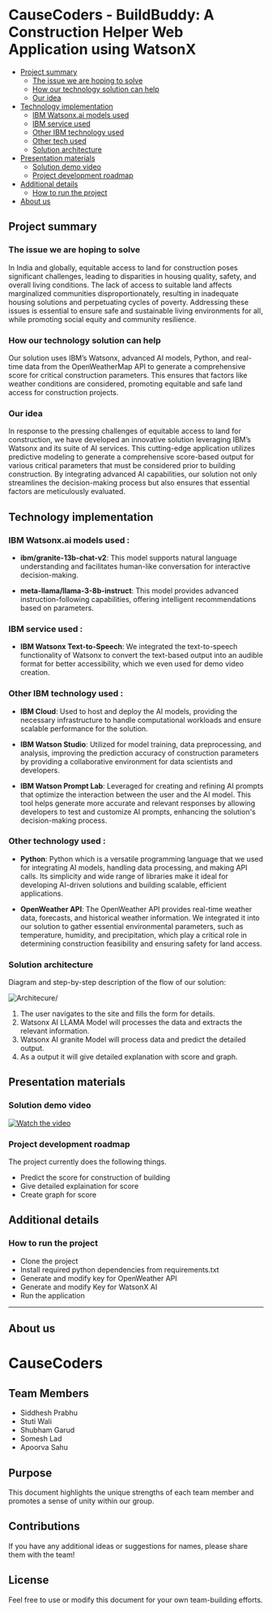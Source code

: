 # CauseCoders - BuildBuddy: A Construction Helper Web Application using WatsonX

- [Project summary](#project-summary)
  - [The issue we are hoping to solve](#the-issue-we-are-hoping-to-solve)
  - [How our technology solution can help](#how-our-technology-solution-can-help)
  - [Our idea](#our-idea)
- [Technology implementation](#technology-implementation)
  - [IBM Watsonx.ai models used](#ibm-ai-services-used)
  - [IBM service used](#ibm-service-used)
  - [Other IBM technology used](#other-ibm-technology-used)
  - [Other tech used](#other-tech-used)
  - [Solution architecture](#solution-architecture)
- [Presentation materials](#presentation-materials)
  - [Solution demo video](#solution-demo-video)
  - [Project development roadmap](#project-development-roadmap)
- [Additional details](#additional-details)
  - [How to run the project](#how-to-run-the-project)
- [About us](#contributing)


## Project summary

### The issue we are hoping to solve

In India and globally, equitable access to land for construction poses significant challenges, leading to disparities in housing quality, safety, and overall living conditions. The lack of access to suitable land affects marginalized communities disproportionately, resulting in inadequate housing solutions and perpetuating cycles of poverty. Addressing these issues is essential to ensure safe and sustainable living environments for all, while promoting social equity and community resilience. 


### How our technology solution can help

Our solution uses IBM’s Watsonx, advanced AI models, Python, and real-time data from the OpenWeatherMap API to generate a comprehensive score for critical construction parameters. This ensures that factors like weather conditions are considered, promoting equitable and safe land access for construction projects. 


### Our idea 

In response to the pressing challenges of equitable access to land for construction, we have developed an innovative solution leveraging IBM’s Watsonx and its suite of AI services. This cutting-edge application utilizes predictive modeling to generate a comprehensive score-based output for various critical parameters that must be considered prior to building construction.
By integrating advanced AI capabilities, our solution not only streamlines the decision-making process but also ensures that essential factors are meticulously evaluated. 

 

## Technology implementation

### IBM Watsonx.ai models used :

- **ibm/granite-13b-chat-v2**: This model supports natural language understanding and facilitates human-like conversation for interactive decision-making. 

- **meta-llama/llama-3-8b-instruct**: This model provides advanced instruction-following capabilities, offering intelligent recommendations based on parameters. 


### IBM service used :  

- **IBM Watsonx Text-to-Speech**: We integrated the text-to-speech functionality of Watsonx to convert the text-based output into an audible format for better accessibility, which we even used for demo video creation.


### Other IBM technology used :

- **IBM Cloud**: Used to host and deploy the AI models, providing the necessary infrastructure to handle computational workloads and ensure scalable performance for the solution. 

- **IBM Watson Studio**: Utilized for model training, data preprocessing, and analysis, improving the prediction accuracy of construction parameters by providing a collaborative environment for data scientists and developers. 

- **IBM Watson Prompt Lab**: Leveraged for creating and refining AI prompts that optimize the interaction between the user and the AI model. This tool helps generate more accurate and relevant responses by allowing developers to test and customize AI prompts, enhancing the solution's decision-making process. 


### Other technology used : 

- **Python**: Python which is a versatile programming language that we used for integrating AI models, handling data processing, and making API calls. Its simplicity and wide range of libraries make it ideal for developing AI-driven solutions and building scalable, efficient applications. 

- **OpenWeather API**: The OpenWeather API provides real-time weather data, forecasts, and historical weather information. We integrated it into our solution to gather essential environmental parameters, such as temperature, humidity, and precipitation, which play a critical role in determining construction feasibility and ensuring safety for land access.


### Solution architecture

Diagram and step-by-step description of the flow of our solution:

![Architecure/](images/Working.jpg)

1. The user navigates to the site and fills the form for details.
2. Watsonx AI LLAMA Model will processes the data and extracts the relevant information.
3. Watsonx AI granite Model will process data and predict the detailed output.
4. As a output it will give detailed explanation with score and graph.


## Presentation materials

### Solution demo video

[![Watch the video](images/logo.png)]([images/logo.png](https://www.youtube.com/watch?v=XU75TarxAHI))

### Project development roadmap
The project currently does the following things.

- Predict the score for construction of building
- Give detailed explaination for score
- Create graph for score

## Additional details

### How to run the project

- Clone the project
- Install required python dependencies from requirements.txt
- Generate and modify key for OpenWeather API
- Generate and modify Key for WatsonX AI
- Run the application

---

## About us 

# CauseCoders

## Team Members

- Siddhesh Prabhu
- Stuti Wali
- Shubham Garud
- Somesh Lad
- Apoorva Sahu

## Purpose
This document highlights the unique strengths of each team member and promotes a sense of unity within our group.

## Contributions
If you have any additional ideas or suggestions for names, please share them with the team!

## License
Feel free to use or modify this document for your own team-building efforts.

